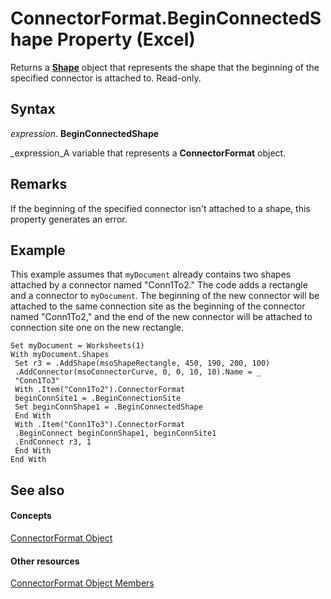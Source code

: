 
# ConnectorFormat.BeginConnectedShape Property (Excel)

Returns a  **[Shape](8f01fcd1-b7d9-5216-2de5-40fb6648a403.md)** object that represents the shape that the beginning of the specified connector is attached to. Read-only.


## Syntax

 _expression_. **BeginConnectedShape**

 _expression_A variable that represents a  **ConnectorFormat** object.


## Remarks

If the beginning of the specified connector isn't attached to a shape, this property generates an error.


## Example

This example assumes that  `myDocument` already contains two shapes attached by a connector named "Conn1To2." The code adds a rectangle and a connector to `myDocument`. The beginning of the new connector will be attached to the same connection site as the beginning of the connector named "Conn1To2," and the end of the new connector will be attached to connection site one on the new rectangle.


```
Set myDocument = Worksheets(1) 
With myDocument.Shapes 
 Set r3 = .AddShape(msoShapeRectangle, 450, 190, 200, 100) 
 .AddConnector(msoConnectorCurve, 0, 0, 10, 10).Name = _ 
 "Conn1To3" 
 With .Item("Conn1To2").ConnectorFormat 
 beginConnSite1 = .BeginConnectionSite 
 Set beginConnShape1 = .BeginConnectedShape 
 End With 
 With .Item("Conn1To3").ConnectorFormat 
 .BeginConnect beginConnShape1, beginConnSite1 
 .EndConnect r3, 1 
 End With 
End With
```


## See also


#### Concepts


 [ConnectorFormat Object](56c97d73-bde2-52ae-2bc3-724d21fdd515.md)
#### Other resources


 [ConnectorFormat Object Members](b7597f8e-5f21-c1d6-2b31-9067dd0cc029.md)
